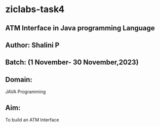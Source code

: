 # ziclabs-task4
## ATM Interface in Java programming Language
## Author: Shalini P
## Batch: (1 November- 30 November,2023)
## Domain: 
JAVA Programming
## Aim: 
To build an ATM Interface
